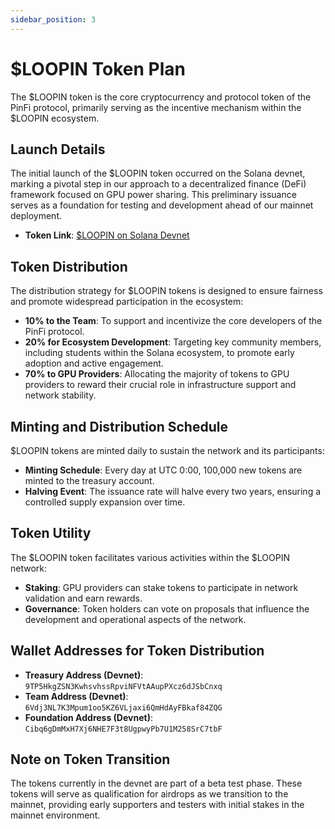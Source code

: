 ```yaml
---
sidebar_position: 3
---
```


# $LOOPIN Token Plan

The $LOOPIN token is the core cryptocurrency and protocol token of the PinFi protocol, primarily serving as the incentive mechanism within the $LOOPIN ecosystem.

## Launch Details

The initial launch of the $LOOPIN token occurred on the Solana devnet, marking a pivotal step in our approach to a decentralized finance (DeFi) framework focused on GPU power sharing. This preliminary issuance serves as a foundation for testing and development ahead of our mainnet deployment.

- **Token Link**: [$LOOPIN on Solana Devnet](https://solscan.io/token/5NKinmhNiUyQbxXXBKJz6t3w4Emg2D43e4PWoajMNEv7?cluster=devnet)

## Token Distribution

The distribution strategy for $LOOPIN tokens is designed to ensure fairness and promote widespread participation in the ecosystem:

- **10% to the Team**: To support and incentivize the core developers of the PinFi protocol.
- **20% for Ecosystem Development**: Targeting key community members, including students within the Solana ecosystem, to promote early adoption and active engagement.
- **70% to GPU Providers**: Allocating the majority of tokens to GPU providers to reward their crucial role in infrastructure support and network stability.

## Minting and Distribution Schedule

$LOOPIN tokens are minted daily to sustain the network and its participants:

- **Minting Schedule**: Every day at UTC 0:00, 100,000 new tokens are minted to the treasury account.
- **Halving Event**: The issuance rate will halve every two years, ensuring a controlled supply expansion over time.

## Token Utility

The $LOOPIN token facilitates various activities within the $LOOPIN network:

- **Staking**: GPU providers can stake tokens to participate in network validation and earn rewards.
- **Governance**: Token holders can vote on proposals that influence the development and operational aspects of the network.

## Wallet Addresses for Token Distribution

- **Treasury Address (Devnet)**: `9TP5HkgZSN3KwhsvhssRpviNFVtAAupPXcz6dJSbCnxq`
- **Team Address (Devnet)**: `6Vdj3NL7K3Mpum1oo5KZ6VLjaxi6QmHdAyFBkaf84ZQG`
- **Foundation Address (Devnet)**: `Cibq6gDmMxH7Xj6NHE7F3t8UgpwyPb7U1M258SrC7tbF`

## Note on Token Transition

The tokens currently in the devnet are part of a beta test phase. These tokens will serve as qualification for airdrops as we transition to the mainnet, providing early supporters and testers with initial stakes in the mainnet environment.